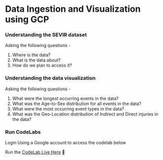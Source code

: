 # Data Ingestion and Visualization using GCP

### Understanding the SEVIR dataset

Asking the following questions -

1. Where is the data?
2. What is the data about?
3. How do we plan to access it?

### Understanding the data visualization

Asking the following questions - 

1. What were the longest occurring events in the data?
2. What was the Age-to-Sex distribution for all events in the data?
3. What were the most occurring event types in the data?
4. What was the Geo-Location distribution of Indirect and Direct injuries in the data?

### Run CodeLabs
Login Using a Google account to access the codelab below

Run the [CodeLab Live Here](https://codelabs-preview.appspot.com/?file_id=1PctEbzkwbyFJlADhzmLieD-Jzh-_xK5x-QO1SedG3xY#7) :rocket:
